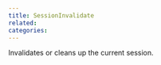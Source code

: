 ```yaml
---
title: SessionInvalidate
related:
categories:
---
```


Invalidates or cleans up the current session.